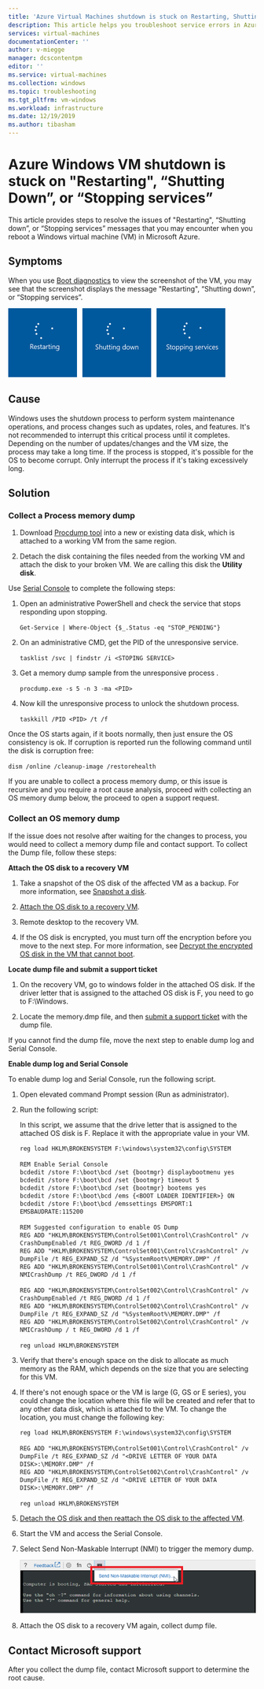 ```yaml
---
title: 'Azure Virtual Machines shutdown is stuck on Restarting, Shutting Down, or Stopping services | Microsoft Docs'
description: This article helps you troubleshoot service errors in Azure Windows Virtual Machines.
services: virtual-machines
documentationCenter: ''
author: v-miegge
manager: dcscontentpm
editor: ''
ms.service: virtual-machines
ms.collection: windows
ms.topic: troubleshooting
ms.tgt_pltfrm: vm-windows
ms.workload: infrastructure
ms.date: 12/19/2019
ms.author: tibasham
---
```


# Azure Windows VM shutdown is stuck on "Restarting", “Shutting Down”, or “Stopping services”

This article provides steps to resolve the issues of "Restarting", “Shutting down”, or “Stopping services” messages that you may encounter when you reboot a Windows virtual machine (VM) in Microsoft Azure.

## Symptoms

When you use [Boot diagnostics](./boot-diagnostics.md) to view the screenshot of the VM, you may see that the screenshot displays the message "Restarting", “Shutting down”, or “Stopping services”.

![Restarting, Shutting Down, and Stopping Services Screens](./media/boot-error-troubleshooting-windows/restart-shut-down-stop-service.png)
 
## Cause

Windows uses the shutdown process to perform system maintenance operations, and process changes such as updates, roles, and features. It's not recommended to interrupt this critical process until it completes. Depending on the number of updates/changes and the VM size, the process may take a long time. If the process is stopped, it's possible for the OS to become corrupt. Only interrupt the process if it's taking excessively long.

## Solution

### Collect a Process memory dump

1. Download [Procdump tool](http://download.sysinternals.com/files/Procdump.zip) into a new or existing data disk, which is attached to a working VM from the same region.

2. Detach the disk containing the files needed from the working VM and attach the disk to your broken VM. We are calling this disk the **Utility disk**.

Use [Serial Console](./serial-console-windows.md) to complete the following steps:

1. Open an administrative PowerShell and check the service that stops responding upon stopping.

   ``
   Get-Service | Where-Object {$_.Status -eq "STOP_PENDING"}
   ``

2. On an administrative CMD, get the PID of the unresponsive service.

   ``
   tasklist /svc | findstr /i <STOPING SERVICE>
   ``

3. Get a memory dump sample from the unresponsive process <STOPPING SERVICE>.

   ``
   procdump.exe -s 5 -n 3 -ma <PID>
   ``

4. Now kill the unresponsive process to unlock the shutdown process.

   ``
   taskkill /PID <PID> /t /f
   ``

Once the OS starts again, if it boots normally, then just ensure the OS consistency is ok. If corruption is reported run the following command until the disk is corruption free:

``
dism /online /cleanup-image /restorehealth
``

If you are unable to collect a process memory dump, or this issue is recursive and you require a root cause analysis, proceed with collecting an OS memory dump below, the proceed to open a support request.

### Collect an OS memory dump

If the issue does not resolve after waiting for the changes to process, you would need to collect a memory dump file and contact support. To collect the Dump file, follow these steps:

**Attach the OS disk to a recovery VM**

1. Take a snapshot of the OS disk of the affected VM as a backup. For more information, see [Snapshot a disk](/azure/virtual-machines/windows/snapshot-copy-managed-disk).

2. [Attach the OS disk to a recovery VM](./troubleshoot-recovery-disks-portal-windows.md).

3. Remote desktop to the recovery VM.

4. If the OS disk is encrypted, you must turn off the encryption before you move to the next step. For more information, see [Decrypt the encrypted OS disk in the VM that cannot boot](troubleshoot-bitlocker-boot-error.md#decrypt-the-encrypted-os-disk).

**Locate dump file and submit a support ticket**

1. On the recovery VM, go to windows folder in the attached OS disk. If the driver letter that is assigned to the attached OS disk is F, you need to go to F:\Windows.

2. Locate the memory.dmp file, and then [submit a support ticket](https://portal.azure.com/?#blade/Microsoft_Azure_Support/HelpAndSupportBlade) with the dump file.

If you cannot find the dump file, move the next step to enable dump log and Serial Console.

**Enable dump log and Serial Console**

To enable dump log and Serial Console, run the following script.

1. Open elevated command Prompt session (Run as administrator).

2. Run the following script:

   In this script, we assume that the drive letter that is assigned to the attached OS disk is F. Replace it with the appropriate value in your VM.

   ```
   reg load HKLM\BROKENSYSTEM F:\windows\system32\config\SYSTEM
   
   REM Enable Serial Console
   bcdedit /store F:\boot\bcd /set {bootmgr} displaybootmenu yes
   bcdedit /store F:\boot\bcd /set {bootmgr} timeout 5
   bcdedit /store F:\boot\bcd /set {bootmgr} bootems yes
   bcdedit /store F:\boot\bcd /ems {<BOOT LOADER IDENTIFIER>} ON
   bcdedit /store F:\boot\bcd /emssettings EMSPORT:1 EMSBAUDRATE:115200
   
   REM Suggested configuration to enable OS Dump
   REG ADD "HKLM\BROKENSYSTEM\ControlSet001\Control\CrashControl" /v CrashDumpEnabled /t REG_DWORD /d 1 /f
   REG ADD "HKLM\BROKENSYSTEM\ControlSet001\Control\CrashControl" /v DumpFile /t REG_EXPAND_SZ /d "%SystemRoot%\MEMORY.DMP" /f
   REG ADD "HKLM\BROKENSYSTEM\ControlSet001\Control\CrashControl" /v NMICrashDump /t REG_DWORD /d 1 /f

   REG ADD "HKLM\BROKENSYSTEM\ControlSet002\Control\CrashControl" /v CrashDumpEnabled /t REG_DWORD /d 1 /f
   REG ADD "HKLM\BROKENSYSTEM\ControlSet002\Control\CrashControl" /v DumpFile /t REG_EXPAND_SZ /d "%SystemRoot%\MEMORY.DMP" /f
   REG ADD "HKLM\BROKENSYSTEM\ControlSet002\Control\CrashControl" /v NMICrashDump / t REG_DWORD /d 1 /f
   
   reg unload HKLM\BROKENSYSTEM
   ```

3. Verify that there's enough space on the disk to allocate as much memory as the RAM, which depends on the size that you are selecting for this VM.

4. If there's not enough space or the VM is large (G, GS or E series), you could change the location where this file will be created and refer that to any other data disk, which is attached to the VM. To change the location, you must change the following key:

   ```
   reg load HKLM\BROKENSYSTEM F:\windows\system32\config\SYSTEM

   REG ADD "HKLM\BROKENSYSTEM\ControlSet001\Control\CrashControl" /v DumpFile /t REG_EXPAND_SZ /d "<DRIVE LETTER OF YOUR DATA DISK>:\MEMORY.DMP" /f
   REG ADD "HKLM\BROKENSYSTEM\ControlSet002\Control\CrashControl" /v DumpFile /t REG_EXPAND_SZ /d "<DRIVE LETTER OF YOUR DATA DISK>:\MEMORY.DMP" /f
   
   reg unload HKLM\BROKENSYSTEM
   ```

5. [Detach the OS disk and then reattach the OS disk to the affected VM](./troubleshoot-recovery-disks-portal-windows.md).

6. Start the VM and access the Serial Console.

7. Select Send Non-Maskable Interrupt (NMI) to trigger the memory dump.

   ![Send Non-Maskable Interrupt](./media/boot-error-troubleshooting-windows/send-nonmaskable-interrupt.png)

8. Attach the OS disk to a recovery VM again, collect dump file.

## Contact Microsoft support

After you collect the dump file, contact Microsoft support to determine the root cause.
